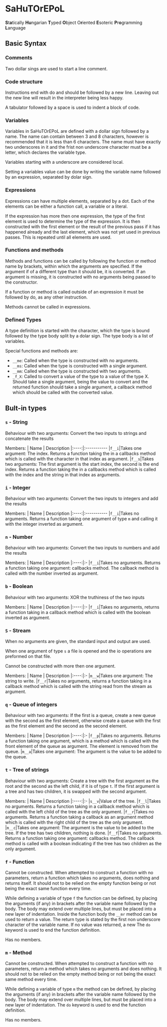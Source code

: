 # SaHuTOrEPoL

**S**t**a**tically **Hu**ngarian **T**yped **O**bject O**r**iented **E**soteric **P**r**o**gramming **L**anguage

## Basic Syntax

### Comments

Two dollar sings are used to start a line comment.

### Code structure

Instructions end with do and should be followed by a new line. Leaving out the new line will result in the interpreter being less happy.

A tabulator followed by a space is used to indent a block of code.

### Variables

Variables in SaHuTOrEPoL are defined with a dollar sign followed by a name. The name can contain between 3 and 8 characters, however is recommended that it is less than 6 characters. The name must have exactly two underscores in it and the frist non underscore character must be a letter, which declares the variable type.

Variables starting with a underscore are considered local.

Setting a variables value can be done by writing the variable name followed by an expression, separated by dolar sign.

### Expressions

Expressions can have multiple elements, separated by a dot. Each of the elements can be either a function call, a variable or a literal.

If the expression has more then one expression, the type of the first element is used to determine the type of the expression. It is then constructed with the first element or the result of the previous pass if it has happened already and the last element, which was not yet used in previous passes. This is repeated until all elements are used.

### Functions and methods

Methods and functions can be called by following the function or method name by brackets, within which the arguments are specified. If the argument if of a different type than it should be, it is converted. If an argument is missing, it is constructed with no arguments being passed to the constructor.

If a function or method is called outside of an expression it must be followed by do, as any other instruction.

Methods cannot be called in expressions.

### Defined Types

A type definition is started with the character, which the type is bound followed by the type body split by a dolar sign.
The type body is a list of variables.

Special functions and methods are:

- `__me`: Called when the type is constructed with no arguments.
- `__ms`: Called when the type is constructed with a single argument.
- `__mm`: Called when the type is constructed with two arguments.
- `_f_X`: Called to convert a value of the type to a value of the type X. Should take a single argument, being the value to convert and the returned function should take a single argument, a callback method which should be called with the converted value.

## Bult-in types

### `s` - String

Behaviour with two arguments: Convert the two inputs to strings and concatenate the results

Members:
| Name | Description
|:----:|:-----------
|`f__i`|Takes one argument: The index. Returns a function taking the in a callbacks method which is called with the character in that index as argument.
|`f__s`|Takes two arguments: The first argument is the start index, the second is the end index. Returns a function taking the in a callbacks method which is called with the index and the string  in that index as arguments.

### `i` - Integer

Behaviour with two arguments: Convert the two inputs to integers and add the results

Members:
| Name | Description
|:----:|:-----------
|`f__i`|Takes no arguments. Returns a function taking one argument of type `m` and calling it with the integer inverted as argument.

### `n` - Number

Behaviour with two arguments: Convert the two inputs to numbers and add the results

Members:
| Name | Description
|:----:|:-
|`f__i`|Takes no arguments. Returns a function taking one argument: callbacks method. The callback method is called with the number inverted as argument.

### `b` - Boolean

Behaviour with two arguments: XOR the truthiness of the two inputs

Members:
| Name | Description
|:----:|:-
|`f__i`|Takes no arguments, returns a function taking in a callback method which is called with the boolean inverted as argument.

### `S` - Stream

When no arguments are given, the standard input and output are used.

When one argument of type `s` a file is opened and the io operations are preformed on that file.

Cannot be constructed with more then one argument.

Members:
| Name | Description
|:----:|:-
|`m__w`|Takes one argument: The string to write.
|`f__r`|Takes no arguments, returns a function taking in a callback method which is called with the string read from the stream as argument.

### `q` - Queue of integers

Behaviour with two arguments: If the first is a queue, create a new queue with the second as the first element, otherwise create a queue with the first as the first element and the second as the second element.

Members:
| Name | Description
|:----:|:-
|`f__p`|Takes no arguments. Returns a function taking one argument, which is a method which is called with the front element of the queue as argument. The element is removed from the queue.
|`m__a`|Takes one argument: The argument is the value to be added to the queue.

### `t` - Tree of strings

Behaviour with two arguments: Create a tree with the first argument as the root and the second as the left child, if it is of type `t`. If the first argument is a tree and has two children, it is swapped with the second argument.

Members:
| Name | Description
|:----:|:-
|`s__v`|Value of the tree.
|`f__l`|Takes no arguments. Returns a function taking in a callback method which is called with the left child of the tree as the only argument.
|`f__r`|Takes no arguments. Returns a function taking a callback  as an argument method which is called with the right child of the tree as the only argument.
|`m__c`|Takes one argument: The argument is the value to be added to the tree. If the tree has two children, nothing is done.
|`f__f`|Takes no arguments. Returns a function taking one argument: callbacks method. The callback method is called with a boolean indicating if the tree has two children as the only argument.

### `f` - Function

Cannot be constructed. When attempted to construct a function with no parameters, return a function which takes no arguments, does nothing and returns itself. It should not to be relied on the empty function being or not being the exact same function every time.

While defining a variable of type `f` the function can be defined, by placing the arguments (if any) in brackets after the variable name followed by the body. The body may extend over multiple lines, but must be placed into a new layer of indentation. Inside the function body the `__mr` method can be used to return a value. The return type is stated by the first non underscore character of the variable name. If no value was returned, a new The `do` keyword is used to end the function definition.

Has no members.

### `m` - Method

Cannot be constructed. When attempted to construct a function with no parameters, return a method which takes no arguments and does nothing. It should not to be relied on the empty method being or not being the exact same method every time.

While defining a variable of type `m` the method can be defined, by placing the arguments (if any) in brackets after the variable name followed by the body. The body may extend over multiple lines, but must be placed into a new layer of indentation. The `do` keyword is used to end the function definition.

Has no members.
